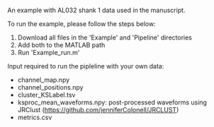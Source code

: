 An example with AL032 shank 1 data used in the manuscript.  

To run the example, please follow the steps below:  
  1. Download all files in the 'Example' and 'Pipeline' directories  
  2. Add both to the MATLAB path
  3. Run 'Example_run.m'  

Input required to run the pipleline with your own data:  
- channel_map.npy  
- channel_positions.npy  
- cluster_KSLabel.tsv  
- ksproc_mean_waveforms.npy: post-processed waveforms using JRClust (https://github.com/jenniferColonell/JRCLUST)  
- metrics.csv  
